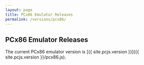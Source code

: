 ```yaml
---
layout: page
title: PCx86 Emulator Releases
permalink: /versions/pcx86/
---
```


PCx86 Emulator Releases
-----------------------

The current PCx86 emulator version is [{{ site.pcjs.version }}]({{ site.pcjs.version }}/pcx86.js).
